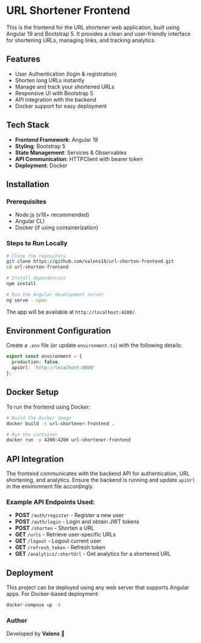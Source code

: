 # URL Shortener Frontend

This is the frontend for the URL shortener web application, built using Angular 19 and Bootstrap 5. It provides a clean and user-friendly interface for shortening URLs, managing links, and tracking analytics.

## Features
- User Authentication (login & registration)
- Shorten long URLs instantly
- Manage and track your shortened URLs
- Responsive UI with Bootstrap 5
- API integration with the backend
- Docker support for easy deployment

## Tech Stack
- **Frontend Framework**: Angular 19
- **Styling**: Bootstrap 5
- **State Management**: Services & Observables
- **API Communication**: HTTPClient with bearer token
- **Deployment**: Docker

## Installation

### Prerequisites
- Node.js (v18+ recommended)
- Angular CLI
- Docker (if using containerization)

### Steps to Run Locally
```sh
# Clone the repository
git clone https://github.com/valens10/url-shorten-frontend.git
cd url-shorten-frontend

# Install dependencies
npm install

# Run the Angular development server
ng serve --open
```
The app will be available at `http://localhost:4200/`.

## Environment Configuration
Create a `.env` file (or update `environment.ts`) with the following details:
```ts
export const environment = {
  production: false,
  apiUrl: 'http://localhost:8000'
};
```

## Docker Setup
To run the frontend using Docker:
```sh
# Build the Docker image
docker build -t url-shortener-frontend .

# Run the container
docker run -p 4200:4200 url-shortener-frontend
```

## API Integration
The frontend communicates with the backend API for authentication, URL shortening, and analytics. Ensure the backend is running and update `apiUrl` in the environment file accordingly.

### Example API Endpoints Used:
- **POST** `/auth/register` - Register a new user
- **POST** `/auth/login` - Login and obtain JWT tokens
- **POST** `/shorten` - Shorten a URL
- **GET** `/urls` - Retrieve user-specific URLs
- **GET** `/logout` - Logout current user
- **GET** `/refresh_token` - Refresh token
- **GET** `/analytics/:shortUrl` - Get analytics for a shortened URL

## Deployment
This project can be deployed using any web server that supports Angular apps. For Docker-based deployment:
```sh
docker-compose up -d
```

### Author
Developed by **Valens** 🚀

